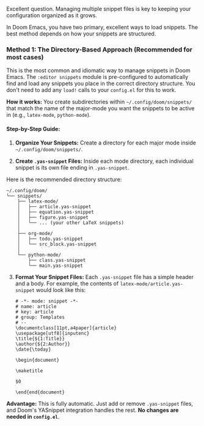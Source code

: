 Excellent question. Managing multiple snippet files is key to keeping your configuration organized as it grows.

In Doom Emacs, you have two primary, excellent ways to load snippets. The best method depends on how your snippets are structured.

### Method 1: The Directory-Based Approach (Recommended for most cases)

This is the most common and idiomatic way to manage snippets in Doom Emacs. The `:editor snippets` module is pre-configured to automatically find and load any snippets you place in the correct directory structure. You don't need to add any `load!` calls to your `config.el` for this to work.

**How it works:** You create subdirectories within `~/.config/doom/snippets/` that match the name of the major-mode you want the snippets to be active in (e.g., `latex-mode`, `python-mode`).

#### Step-by-Step Guide:

1.  **Organize Your Snippets:** Create a directory for each major mode inside `~/.config/doom/snippets/`.

2.  **Create `.yas-snippet` Files:** Inside each mode directory, each individual snippet is its own file ending in `.yas-snippet`.

Here is the recommended directory structure:

```
~/.config/doom/
└── snippets/
    ├── latex-mode/
    │   ├── article.yas-snippet
    │   ├── equation.yas-snippet
    │   ├── figure.yas-snippet
    │   └── ... (your other LaTeX snippets)
    │
    ├── org-mode/
    │   ├── todo.yas-snippet
    │   └── src_block.yas-snippet
    │
    └── python-mode/
        ├── class.yas-snippet
        └── main.yas-snippet
```

3.  **Format Your Snippet Files:** Each `.yas-snippet` file has a simple header and a body. For example, the contents of `latex-mode/article.yas-snippet` would look like this:

    ```yasnippet
    # -*- mode: snippet -*-
    # name: article
    # key: article
    # group: Templates
    # --
    \documentclass[11pt,a4paper]{article}
    \usepackage[utf8]{inputenc}
    \title{${1:Title}}
    \author{${2:Author}}
    \date{\today}

    \begin{document}

    \maketitle

    $0

    \end{end{document}
    ```

**Advantage:** This is fully automatic. Just add or remove `.yas-snippet` files, and Doom's YASnippet integration handles the rest. **No changes are needed in `config.el`**.
